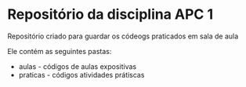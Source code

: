# Repositório da disciplina APC 1

Repositório criado para guardar os códeogs praticados em sala de aula 

Ele contém as seguintes pastas:
* aulas - códigos de aulas expositivas
* praticas - códigos atividades prátiscas 

